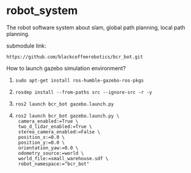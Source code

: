 # robot_system

The robot software system about slam, global path planning, local path planning.

submodule link:

    https://github.com/blackcoffeerobotics/bcr_bot.git

How to launch gazebo simulation environment?

1. ```
   sudo apt-get install ros-humble-gazebo-ros-pkgs
   ```
2. ```
   rosdep install --from-paths src --ignore-src -r -y
   ```
3. ```
   ros2 launch bcr_bot gazebo.launch.py
   ```
4. ```
   ros2 launch bcr_bot gazebo.launch.py \
   	camera_enabled:=True \
   	two_d_lidar_enabled:=True \
   	stereo_camera_enabled:=False \
   	position_x:=0.0 \
   	position_y:=0.0 \
   	orientation_yaw:=0.0 \
   	odometry_source:=world \
   	world_file:=small_warehouse.sdf \
   	robot_namespace:="bcr_bot"
   ```
